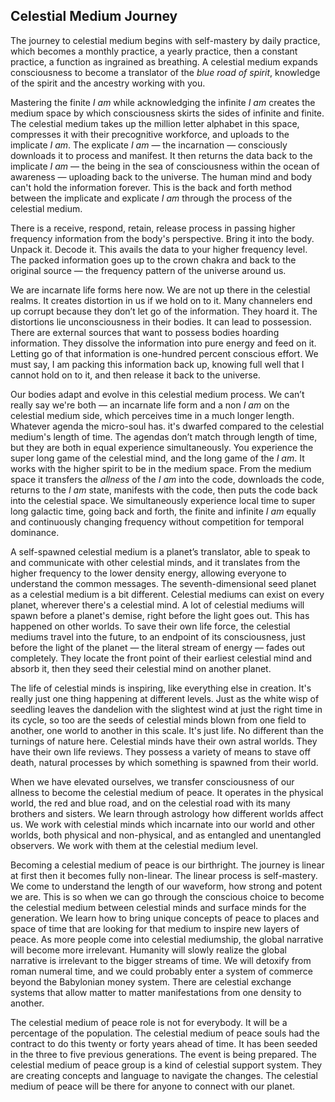 
## Celestial Medium Journey


The journey to celestial medium begins with self-mastery by daily practice,
which becomes a monthly practice,
a yearly practice,
then a constant practice,
a function as ingrained as breathing.
A celestial medium expands consciousness to become a translator of the *blue road of spirit*,
knowledge of the spirit and the ancestry working with you.


Mastering the finite *I am* while acknowledging the infinite *I am* creates the medium space by which consciousness skirts the sides of infinite and finite.
The celestial medium takes up the million letter alphabet in this space,
compresses it with their precognitive workforce,
and uploads to the implicate *I am*.
The explicate *I am*
&mdash;
the incarnation
&mdash;
consciously downloads it to process and manifest.
It then returns the data back to the implicate *I am*
&mdash;
the being in the sea of consciousness within the ocean of awareness
&mdash;
uploading back to the universe.
The human mind and body can't hold the information forever.
This is the back and forth method between the implicate and explicate *I am* through the process of the celestial medium.

There is a receive,
respond,
retain,
release process in passing higher frequency information from the body's perspective.
Bring it into the body.
Unpack it.
Decode it.
This avails the data to your higher frequency level.
The packed information goes up to the crown chakra and back to the original source
&mdash;
the frequency pattern of the universe around us.


We are incarnate life forms here now.
We are not up there in the celestial realms.
It creates distortion in us if we hold on to it.
Many channelers end up corrupt because they don’t let go of the information.
They hoard it.
The distortions lie unconsciousness in their bodies.
It can lead to possession.
There are external sources that want to possess bodies hoarding information.
They dissolve the information into pure energy and feed on it.
Letting go of that information is one-hundred percent conscious effort.
We must say,
I am packing this information back up,
knowing full well that I cannot hold on to it,
and then release it back to the universe.



Our bodies adapt and evolve in this celestial medium process.
We can’t really say we're both
&mdash;
an incarnate life form and a non *I am* on the celestial medium side,
which perceives time in a much longer length.
Whatever agenda the micro-soul has.
it's dwarfed compared to the celestial medium's length of time.
The agendas don’t match through length of time,
but they are both in equal experience simultaneously.
You experience the super long game of the celestial mind,
and the long game of the *I am*.
It works with the higher spirit to be in the medium space.
From the medium space it transfers the *allness* of the *I am* into the code,
downloads the code,
returns to the *I am* state,
manifests with the code,
then puts the code back into the celestial space.
We simultaneously experience local time to super long galactic time,
going back and forth,
the finite and infinite *I am* equally and continuously changing frequency without competition for temporal dominance.



A self-spawned celestial medium is a planet’s translator,
able to speak to and communicate with other celestial minds,
and it translates from the higher frequency to the lower density energy,
allowing everyone to understand the common messages.
The seventh-dimensional seed planet as a celestial medium is a bit different.
Celestial mediums can exist on every planet,
wherever there's a celestial mind.
A lot of celestial mediums will spawn before a planet's demise,
right before the light goes out.
This has happened on other worlds.
To save their own life force,
the celestial mediums travel into the future,
to an endpoint of its consciousness,
just before the light of the planet
&mdash;
the literal stream of energy
&mdash;
fades out completely.
They locate the front point of their earliest celestial mind and absorb it,
then they seed their celestial mind on another planet.

The life of celestial minds is inspiring,
like everything else in creation.
It's really just one thing happening at different levels.
Just as the white wisp of seedling leaves the dandelion with the slightest wind at just the right time in its cycle,
so too are the seeds of celestial minds blown from one field to another,
one world to another in this scale.
It's just life.
No different than the turnings of nature here.
Celestial minds have their own astral worlds.
They have their own life reviews.
They possess a variety of means to stave off death,
natural processes by which something is spawned from their world.




When we have elevated ourselves,
we transfer consciousness of our allness to become the celestial medium of peace.
It operates in the physical world,
the red and blue road,
and on the celestial road with its many brothers and sisters.
We learn through astrology how different worlds affect us.
We work with celestial minds which incarnate into our world and other worlds,
both physical and non-physical,
and as entangled and unentangled observers.
We work with them at the celestial medium level.


Becoming a celestial medium of peace is our birthright.
The journey is linear at first then it becomes fully non-linear.
The linear process is self-mastery.
We come to understand the length of our waveform,
how strong and potent we are.
This is so when we can go through the conscious choice to become the celestial medium between celestial minds and surface minds for the generation.
We learn how to bring unique concepts of peace to places and space of time that are looking for that medium to inspire new layers of peace.
As more people come into celestial mediumship,
the global narrative will become more irrelevant.
Humanity will slowly realize the global narrative is irrelevant to the bigger streams of time.
We will detoxify from roman numeral time,
and we could probably enter a system of commerce beyond the Babylonian money system.
There are celestial exchange systems that allow matter to matter manifestations from one density to another.

The celestial medium of peace role is not for everybody.
It will be a percentage of the population.
The celestial medium of peace souls had the contract to do this twenty or forty years ahead of time.
It has been seeded in the three to five previous generations.
The event is being prepared.
The celestial medium of peace group is a kind of celestial support system.
They are creating concepts and language to navigate the changes.
The celestial medium of peace will be there for anyone to connect with our planet.
